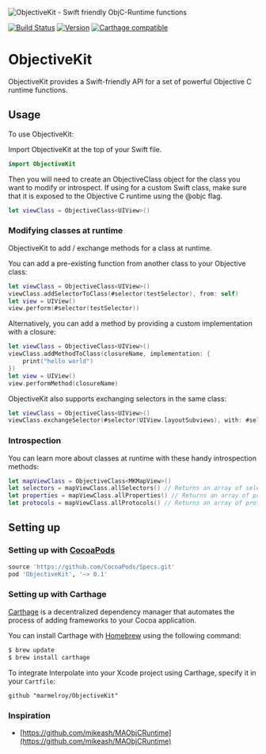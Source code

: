 ![ObjectiveKit - Swift friendly ObjC-Runtime functions ](https://cloud.githubusercontent.com/assets/889949/20255787/af3dced6-aa3f-11e6-9abb-f7b4a250f25c.png)


[![Build Status](https://travis-ci.org/marmelroy/ObjectiveKit.svg?branch=master)](https://travis-ci.org/marmelroy/ObjectiveKit)
[![Version](http://img.shields.io/cocoapods/v/ObjectiveKit.svg)](http://cocoapods.org/?q=ObjectiveKit)
[![Carthage compatible](https://img.shields.io/badge/Carthage-compatible-4BC51D.svg?style=flat)](https://github.com/Carthage/Carthage)

# ObjectiveKit
ObjectiveKit provides a Swift-friendly API for a set of powerful Objective C runtime functions.

## Usage

To use ObjectiveKit:

Import ObjectiveKit at the top of your Swift file.

```swift
import ObjectiveKit
```

Then you will need to create an ObjectiveClass object for the class you want to modify or introspect. If using for a custom Swift class, make sure that it is exposed to the Objective C runtime using the @objc flag.
```swift
let viewClass = ObjectiveClass<UIView>()
```

### Modifying classes at runtime

ObjectiveKit to add / exchange methods for a class at runtime.

You can add a pre-existing function from another class to your Objective class:
```swift
let viewClass = ObjectiveClass<UIView>()
viewClass.addSelectorToClass(#selector(testSelector), from: self)
let view = UIView()
view.perform(#selector(testSelector))
```

Alternatively, you can add a method by providing a custom implementation with a closure:
```swift
let viewClass = ObjectiveClass<UIView>()
viewClass.addMethodToClass(closureName, implementation: {
    print("hello world")
})
let view = UIView()
view.performMethod(closureName)
```

ObjectiveKit also supports exchanging selectors in the same class:
```swift
let viewClass = ObjectiveClass<UIView>()
viewClass.exchangeSelector(#selector(UIView.layoutSubviews), with: #selector(UIView.xxx_layoutSubviews))
```

### Introspection

You can learn more about classes at runtime with these handy introspection methods:
```swift
let mapViewClass = ObjectiveClass<MKMapView>()
let selectors = mapViewClass.allSelectors() // Returns an array of selectors.
let properties = mapViewClass.allProperties() // Returns an array of properties.
let protocols = mapViewClass.allProtocols() // Returns an array of protocols.
```

## Setting up

### Setting up with [CocoaPods](http://cocoapods.org/?q=ObjectiveKit)
```ruby
source 'https://github.com/CocoaPods/Specs.git'
pod 'ObjectiveKit', '~> 0.1'
```

### Setting up with Carthage

[Carthage](https://github.com/Carthage/Carthage) is a decentralized dependency manager that automates the process of adding frameworks to your Cocoa application.

You can install Carthage with [Homebrew](http://brew.sh/) using the following command:

```bash
$ brew update
$ brew install carthage
```

To integrate Interpolate into your Xcode project using Carthage, specify it in your `Cartfile`:

```ogdl
github "marmelroy/ObjectiveKit"
```

### Inspiration
- [https://github.com/mikeash/MAObjCRuntime](https://github.com/mikeash/MAObjCRuntime)
